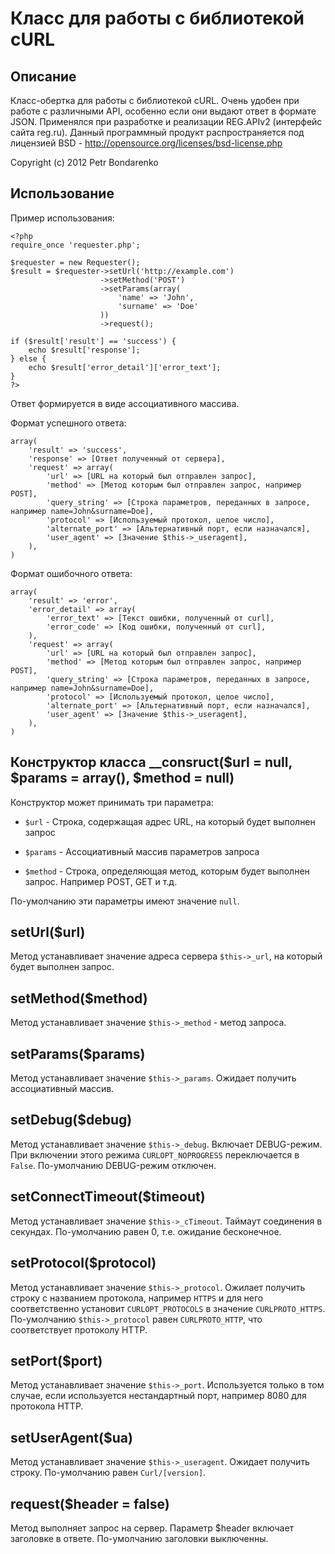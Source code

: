 Класс для работы с библиотекой cURL
===================================

Описание
--------
Класс-обертка для работы с библиотекой cURL. Очень удобен при работе с различными API, особенно если они выдают ответ в формате JSON. Применялся при разработке и реализации REG.APIv2 (интерфейс сайта reg.ru). Данный программный продукт распространяется под лицензией BSD - http://opensource.org/licenses/bsd-license.php

Copyright (c) 2012 Petr Bondarenko

Использование
-------------
Пример использования:

    <?php
    require_once 'requester.php';

    $requester = new Requester();
    $result = $requester->setUrl('http://example.com')
                        ->setMethod('POST')
                        ->setParams(array(
                            'name' => 'John',
                            'surname' => 'Doe'
                        ))
                        ->request();
    
    if ($result['result'] == 'success') {
        echo $result['response'];
    } else {
        echo $result['error_detail']['error_text'];
    }
    ?>

Ответ формируется в виде ассоциативного массива.

Формат успешного ответа:

    array(
        'result' => 'success',
        'response' => [Ответ полученный от сервера],
        'request' => array(
            'url' => [URL на который был отправлен запрос],
            'method' => [Метод которым был отправлен запрос, например POST],
            'query_string' => [Строка параметров, переданных в запросе, например name=John&surname=Doe],
            'protocol' => [Используемый протокол, целое число],
            'alternate_port' => [Альтернативный порт, если назначался],
            'user_agent' => [Значение $this->_useragent],
        ),
    )

Формат ошибочного ответа:

    array(
        'result' => 'error',
        'error_detail' => array(
            'error_text' => [Текст ошибки, полученный от curl],
            'error_code' => [Код ошибки, полученный от curl],
        ),
        'request' => array(
            'url' => [URL на который был отправлен запрос],
            'method' => [Метод которым был отправлен запрос, например POST],
            'query_string' => [Строка параметров, переданных в запросе, например name=John&surname=Doe],
            'protocol' => [Используемый протокол, целое число],
            'alternate_port' => [Альтернативный порт, если назначался],
            'user_agent' => [Значение $this->_useragent],         
        ),
    )

Конструктор класса \_\_consruct($url = null, $params = array(), $method = null)
-------------------------------------------------------------------------------
Конструктор может принимать три параметра:

* `$url` - Строка, содержащая адрес URL, на который будет выполнен запрос

* `$params` - Ассоциативный массив параметров запроса

* `$method` - Строка, определяющая метод, которым будет выполнен запрос. Например POST, GET и т.д.

По-умолчанию эти параметры имеют значение `null`.

setUrl($url)
------------
Метод устанавливает значение адреса сервера `$this->_url`, на который будет выполнен запрос.

setMethod($method)
------------------
Метод устанавливает значение `$this->_method` - метод запроса.

setParams($params)
------------------
Метод устанавливает значение `$this->_params`. Ожидает получить ассоциативный массив.

setDebug($debug)
----------------
Метод устанавливает значение `$this->_debug`. Включает DEBUG-режим. При включении этого режима `CURLOPT_NOPROGRESS` переключается в `False`. По-умолчанию DEBUG-режим отключен.

setConnectTimeout($timeout)
---------------------------
Метод устанавливает значение `$this->_cTimeout`. Таймаут соединения в секундах. По-умолчанию равен 0, т.е. ожидание бесконечное.

setProtocol($protocol)
----------------------
Метод устанавливает значение `$this->_protocol`. Ожилает получить строку с названием протокола, например `HTTPS` и для него соответственно установит `CURLOPT_PROTOCOLS` в значение `CURLPROTO_HTTPS`. По-умолчанию `$this->_protocol` равен `CURLPROTO_HTTP`, что соответствует протоколу HTTP.

setPort($port)
--------------
Метод устанавливает значение `$this->_port`. Используется только в том случае, если используется нестандартный порт, например 8080 для протокола HTTP.

setUserAgent($ua)
-----------------
Метод устанавливает значение `$this->_useragent`. Ожидает получить строку. По-умолчанию равен `Curl/[version]`.

request($header = false)
------------------------
Метод выполняет запрос на сервер. Параметр $header включает заголовке в ответе. По-умолчанию заголовки выключенны.
